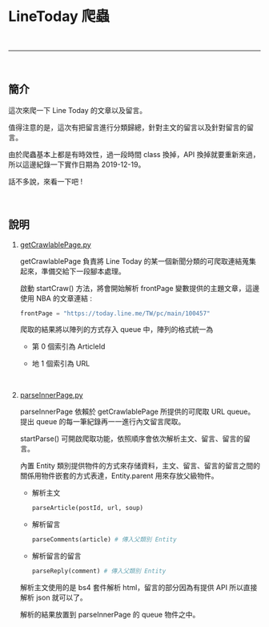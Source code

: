 # LineToday 爬蟲

<br>

-----

<br>

## 簡介

這次來爬一下 Line Today 的文章以及留言。

值得注意的是，這次有把留言進行分類歸總，針對主文的留言以及針對留言的留言。

由於爬蟲基本上都是有時效性，過一段時間 class 換掉，API 換掉就要重新來過，所以這邊紀錄一下實作日期為 2019-12-19。

話不多說，來看一下吧 !

<br>

## 說明

1.  [getCrawlablePage.py](./getCrawlablePage.py)

    getCrawlablePage 負責將 Line Today 的某一個新聞分類的可爬取連結蒐集起來，準備交給下一段腳本處理。

    啟動 startCraw() 方法，將會開始解析 frontPage 變數提供的主題文章，這邊使用 NBA 的文章連結 :

    ```python
    frontPage = "https://today.line.me/TW/pc/main/100457"
    ```

    爬取的結果將以陣列的方式存入 queue 中，陣列的格式統一為

    *   第 0 個索引為 ArticleId

    *   地 1 個索引為 URL

    <br>

2.  [parseInnerPage.py](./parseInnerPage.py)

    parseInnerPage 依賴於 getCrawlablePage 所提供的可爬取 URL queue。提出 queue 的每一筆紀錄再一一進行內文留言爬取。

    startParse() 可開啟爬取功能，依照順序會依次解析主文、留言、留言的留言。

    內置 Entity 類別提供物件的方式來存储資料，主文、留言、留言的留言之間的關係用物件嵌套的方式表達，Entity.parent 用來存放父級物件。

    *   解析主文

        ```python
        parseArticle(postId, url, soup)
        ```

    *   解析留言

        ```python
        parseComments(article) # 傳入父類別 Entity
        ```

    *   解析留言的留言

        ```python
        parseReply(comment) # 傳入父類別 Entity
        ```

    解析主文使用的是 bs4 套件解析 html，留言的部分因為有提供 API 所以直接解析 json 就可以了。

    解析的結果放置到 parseInnerPage 的 queue 物件之中。
